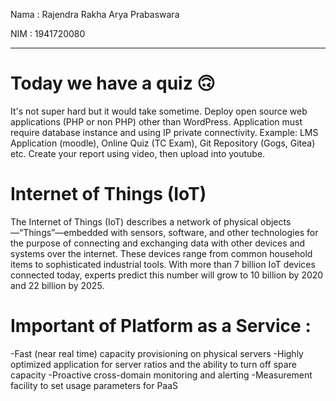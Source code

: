 Nama : Rajendra Rakha Arya Prabaswara

NIM  : 1941720080

---

# Today we have a quiz 🙃

It's not super hard but it would take sometime.
Deploy open source web applications (PHP or non PHP) other
than WordPress.  Application must require database instance
and using IP private connectivity. Example: LMS Application
(moodle), Online Quiz (TC Exam), Git Repository (Gogs, Gitea)
etc. Create your report using video, then upload into youtube.

# Internet of Things (IoT)
The Internet of Things (IoT) describes a network of physical objects—“Things”—embedded with sensors, software, and other technologies for the purpose of connecting and exchanging data with other devices and systems over the internet. These devices range from common household items to
sophisticated industrial tools. With more than 7 billion IoT devices connected today, experts predict this number will grow to 10 billion by 2020 and 22 billion by 2025.

# Important of Platform as a Service :
-Fast (near real time) capacity provisioning on physical servers
-Highly optimized application for server ratios and the ability to turn off spare capacity
-Proactive cross-domain monitoring and alerting
-Measurement facility to set usage parameters for PaaS 


























